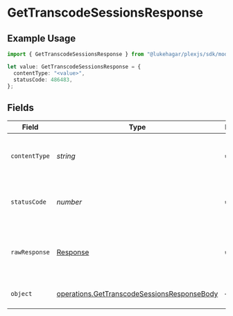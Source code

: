 # GetTranscodeSessionsResponse

## Example Usage

```typescript
import { GetTranscodeSessionsResponse } from "@lukehagar/plexjs/sdk/models/operations";

let value: GetTranscodeSessionsResponse = {
  contentType: "<value>",
  statusCode: 486483,
};
```

## Fields

| Field                                                                                                             | Type                                                                                                              | Required                                                                                                          | Description                                                                                                       |
| ----------------------------------------------------------------------------------------------------------------- | ----------------------------------------------------------------------------------------------------------------- | ----------------------------------------------------------------------------------------------------------------- | ----------------------------------------------------------------------------------------------------------------- |
| `contentType`                                                                                                     | *string*                                                                                                          | :heavy_check_mark:                                                                                                | HTTP response content type for this operation                                                                     |
| `statusCode`                                                                                                      | *number*                                                                                                          | :heavy_check_mark:                                                                                                | HTTP response status code for this operation                                                                      |
| `rawResponse`                                                                                                     | [Response](https://developer.mozilla.org/en-US/docs/Web/API/Response)                                             | :heavy_check_mark:                                                                                                | Raw HTTP response; suitable for custom response parsing                                                           |
| `object`                                                                                                          | [operations.GetTranscodeSessionsResponseBody](../../../sdk/models/operations/gettranscodesessionsresponsebody.md) | :heavy_minus_sign:                                                                                                | The Transcode Sessions                                                                                            |